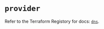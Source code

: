 # `provider`

Refer to the Terraform Registory for docs: [`dns`](https://registry.terraform.io/providers/hashicorp/dns/3.3.1/docs).
